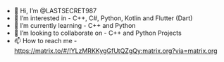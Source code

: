 - 👋 Hi, I’m @LASTSECRET987
- 👀 I’m interested in - C++, C#, Python, Kotlin and Flutter (Dart)
- 🌱 I’m currently learning - C++ and Python
- 💞️ I’m looking to collaborate on - C++ and Python Projects
- 📫 How to reach me - https://matrix.to/#/!YLzMRKKygGfUtQZgQy:matrix.org?via=matrix.org

<!---
LASTSECRET987/LASTSECRET987 is a ✨ special ✨ repository because its `README.md` (this file) appears on your GitHub profile.
You can click the Preview link to take a look at your changes.
--->
